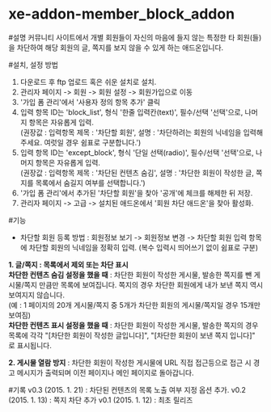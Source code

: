 # xe-addon-member_block_addon
#설명
커뮤니티 사이트에서 개별 회원들이 자신의 마음에 들지 않는 특정한 타 회원(들)을 차단하여 해당 회원의 글, 쪽지를 보지 않을 수 있게 하는 애드온입니다.

 

#설치, 설정 방법
1. 다운로드 후 ftp 업로드 혹은 쉬운 설치로 설치.
2. 관리자 페이지 -> 회원 -> 회원 설정 -> 회원가입으로 이동
3. '가입 폼 관리'에서 '사용자 정의 항목 추가' 클릭
4. 입력 항목 ID는 'block_list', 형식 '한줄 입력칸(text)', 필수/선택 '선택'으로, 나머지 항목은 자유롭게 입력.
<br>(권장값 : 입력항목 제목 : '차단할 회원', 설명 : '차단하려는 회원의 닉네임을 입력해주세요. 여럿일 경우 쉼표로 구분합니다.')
5. 입력 항목 ID는 'except_block', 형식 '단일 선택(radio)', 필수/선택 '선택'으로, 나머지 항목은 자유롭게 입력.
<br>(권장값 : 입력항목 제목 : '차단된 컨텐츠 숨김', 설명 : '차단한 회원이 작성한 글, 쪽지를 목록에서 숨길지 여부를 선택합니다.')
6. '가입 폼 관리'에서 추가된 '차단할 회원'을 찾아 '공개'에 체크를 해제한 뒤 저장.
7. 관리자 페이지 -> 고급 -> 설치된 애드온에서 '회원 차단 애드온'을 찾아 활성화.

#기능
- 차단할 회원 등록 방법 : 회원정보 보기 -> 회원정보 변경 -> 차단할 회원 입력 항목에 차단할 회원의 닉네임을 정확히 입력. (복수 입력시 띄어쓰기 없이 쉼표로 구분)

**1. 글/쪽지 : 목록에서 제외 또는 차단 표시**
<br>**차단한 컨텐츠 숨김 설정을 했을 때** : 차단한 회원이 작성한 게시물, 발송한 쪽지를 뺀 게시물/쪽지 만큼만 목록에 보여집니다. 쪽지의 경우 차단한 회원에게 내가 보낸 쪽지 역시 보여지지 않습니다.
<br>(예 : 1 페이지의 20개 게시물/쪽지 중 5개가 차단한 회원의 게시물/쪽지일 경우 15개만 보여짐)
<br>**차단한 컨텐츠 표시 설정을 했을 때** : 차단한 회원이 작성한 게시물, 발송한 쪽지의 경우 목록에 각각 "[차단한 회원이 작성한 글입니다]", "[차단한 회원이 보낸 쪽지 입니다]" 로 표시됩니다.

**2. 게시물 열람 방지**
: 차단한 회원이 작성한 게시물에 URL 직접 접근등으로 접근 시 경고 메시지가 출력되며 이전 페이지나 메인 페이지로 돌아갑니다.

#기록
v0.3 (2015. 1. 21) : 차단된 컨텐츠의 목록 노출 여부 지정 옵션 추가.
v0.2 (2015. 1. 13) : 쪽지 차단 추가
v0.1 (2015. 1. 12) : 최초 릴리즈
